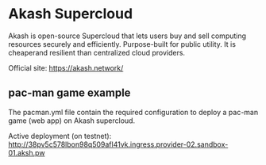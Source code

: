 # Akash Supercloud
Akash is open-source Supercloud that lets users buy and sell computing resources securely and efficiently. Purpose-built for public utility. It is cheaperand resilient than centralized cloud providers.

Official site: <https://akash.network/>

## pac-man game example

The pacman.yml file contain the required configuration to deploy a pac-man game (web app) on Akash supercloud. 

Active deployment (on testnet): <http://38pv5c578lbon98q509afl41vk.ingress.provider-02.sandbox-01.aksh.pw>


